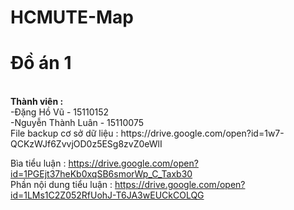 # HCMUTE-Map
<h1>Đồ án 1</h1></br>
<strong>Thành viên :</strong></br>
  -Đặng Hồ Vũ - 15110152</br>
  -Nguyễn Thành Luân - 15110075
</br>
File backup cơ sở dữ liệu : https://drive.google.com/open?id=1w7-QCKzWJf6ZvvjOD0z5ESg8zvZ0eWlI </br>

Bìa tiểu luận : https://drive.google.com/open?id=1PGEjt37heKb0xqSB6smorWp_C_Taxb30 </br>
Phần nội dung tiểu luận : https://drive.google.com/open?id=1LMs1C2Z052RfUohJ-T6JA3wEUCkCOLQG </br>

